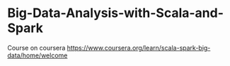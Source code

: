 # Big-Data-Analysis-with-Scala-and-Spark
Course on coursera
https://www.coursera.org/learn/scala-spark-big-data/home/welcome
